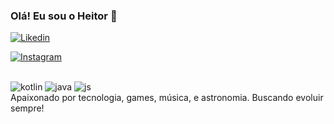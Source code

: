 ### Olá! Eu sou o Heitor 👋
[![Likedin](https://img.shields.io/badge/LinkedIn-0077B5?style=for-the-badge&logo=linkedin&logoColor=white)](https://www.linkedin.com/in/heitor-miranda-125646231/)

[![Instagram](https://img.shields.io/badge/Instagram-E4405F?style=for-the-badge&logo=instagram&logoColor=white)](https://www.instagram.com/heitor.mr/)


<div style="display: inline-block"></br>
<img aling="center" alt=kotlin src="https://img.shields.io/badge/Kotlin-0095D5?&style=for-the-badge&logo=kotlin&logoColor=white">
<img aling="center" alt=java src="https://img.shields.io/badge/Java-ED8B00?style=for-the-badge&logo=openjdk&logoColor=white">
<img aling="center" alt=js src="https://img.shields.io/badge/JavaScript-323330?style=for-the-badge&logo=javascript&logoColor=F7DF1E">
</div><br>
Apaixonado por tecnologia, games, música, e astronomia. Buscando evoluir sempre!
